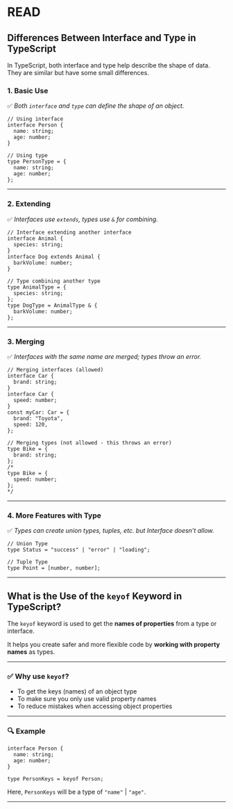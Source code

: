 # READ

## Differences Between Interface and Type in TypeScript

In TypeScript, both interface and type help describe the shape of data. They are similar but have some small differences.

### 1. **Basic Use**

✅ *Both `interface` and `type` can define the shape of an object.*

```tsx
// Using interface
interface Person {
  name: string;
  age: number;
}

// Using type
type PersonType = {
  name: string;
  age: number;
};

```

---

### 2. **Extending**

✅ *Interfaces use `extends`, types use `&` for combining.*

```tsx
// Interface extending another interface
interface Animal {
  species: string;
}
interface Dog extends Animal {
  barkVolume: number;
}

// Type combining another type
type AnimalType = {
  species: string;
};
type DogType = AnimalType & {
  barkVolume: number;
};

```

---

### 3. **Merging**

✅ *Interfaces with the same name are merged; types throw an error.*

```tsx
// Merging interfaces (allowed)
interface Car {
  brand: string;
}
interface Car {
  speed: number;
}
const myCar: Car = {
  brand: "Toyota",
  speed: 120,
};

// Merging types (not allowed - this throws an error)
type Bike = {
  brand: string;
};
/*
type Bike = {
  speed: number;
};
*/

```

---

### 4. **More Features with Type**

✅ *Types can create union types, tuples, etc. but Interface doesn’t allow.*

```tsx
// Union Type
type Status = "success" | "error" | "loading";

// Tuple Type
type Point = [number, number];
```

---

## What is the Use of the `keyof` Keyword in TypeScript?

The `keyof` keyword is used to get the **names of properties** from a type or interface.

It helps you create safer and more flexible code by **working with property names** as types.

---

### ✅ Why use `keyof`?

- To get the keys (names) of an object type
- To make sure you only use valid property names
- To reduce mistakes when accessing object properties

---

### 🔍 Example

```
interface Person {
  name: string;
  age: number;
}

type PersonKeys = keyof Person;
```

Here, `PersonKeys` will be a type of `"name"` | `"age"`.

---